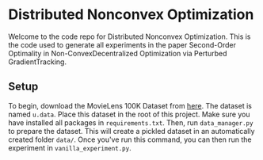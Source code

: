 # Distributed Nonconvex Optimization

Welcome to the code repo for Distributed Nonconvex Optimization.
This is the code used to generate all experiments in the paper Second-Order Optimality in Non-ConvexDecentralized Optimization via Perturbed GradientTracking. 

## Setup

To begin, download the MovieLens 100K Dataset from [here](https://www.kaggle.com/prajitdatta/movielens-100k-dataset).
The dataset is named `u.data`. Place this dataset in the root of this project. 
Make sure you have installed all packages in `requirements.txt`.
Then, run `data_manager.py` to prepare the dataset. This will create a pickled dataset
in an automatically created folder `data/`. Once you've run this command, you can then run the
experiment in `vanilla_experiment.py`.
